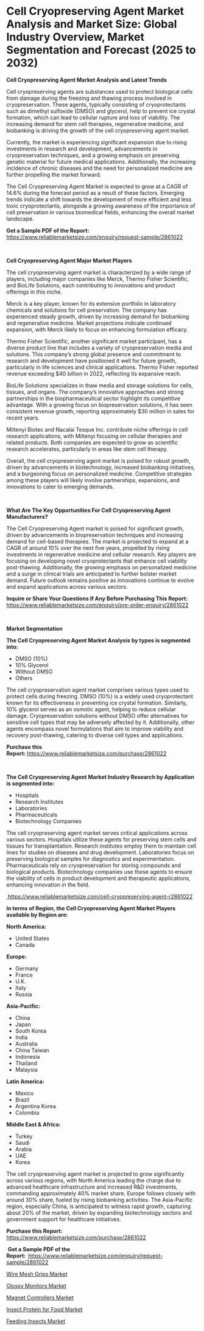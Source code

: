 <p><h1>Cell Cryopreserving Agent Market Analysis and Market Size: Global Industry Overview, Market Segmentation and Forecast (2025 to 2032)</h1></p><p><strong>Cell Cryopreserving Agent Market Analysis and Latest Trends</strong></p>
<p><p>Cell cryopreserving agents are substances used to protect biological cells from damage during the freezing and thawing process involved in cryopreservation. These agents, typically consisting of cryoprotectants such as dimethyl sulfoxide (DMSO) and glycerol, help to prevent ice crystal formation, which can lead to cellular rupture and loss of viability. The increasing demand for stem cell therapies, regenerative medicine, and biobanking is driving the growth of the cell cryopreserving agent market.</p><p>Currently, the market is experiencing significant expansion due to rising investments in research and development, advancements in cryopreservation techniques, and a growing emphasis on preserving genetic material for future medical applications. Additionally, the increasing incidence of chronic diseases and the need for personalized medicine are further propelling the market forward.</p><p>The Cell Cryopreserving Agent Market is expected to grow at a CAGR of 14.6% during the forecast period as a result of these factors. Emerging trends indicate a shift towards the development of more efficient and less toxic cryoprotectants, alongside a growing awareness of the importance of cell preservation in various biomedical fields, enhancing the overall market landscape.</p></p>
<p><strong>Get a Sample PDF of the Report:&nbsp;</strong> <a href="https://www.reliablemarketsize.com/enquiry/request-sample/2861022?utm_campaign=2034&utm_medium=2&utm_source=Github&utm_content=ia&utm_term=12032025&utm_id=cell-cryopreserving-agent">https://www.reliablemarketsize.com/enquiry/request-sample/2861022</a></p>
<p>&nbsp;</p>
<p><strong>Cell Cryopreserving Agent Major Market Players</strong></p>
<p><p>The cell cryopreserving agent market is characterized by a wide range of players, including major companies like Merck, Thermo Fisher Scientific, and BioLife Solutions, each contributing to innovations and product offerings in this niche.</p><p>Merck is a key player, known for its extensive portfolio in laboratory chemicals and solutions for cell preservation. The company has experienced steady growth, driven by increasing demand for biobanking and regenerative medicine. Market projections indicate continued expansion, with Merck likely to focus on enhancing formulation efficacy.</p><p>Thermo Fisher Scientific, another significant market participant, has a diverse product line that includes a variety of cryopreservation media and solutions. This company’s strong global presence and commitment to research and development have positioned it well for future growth, particularly in life sciences and clinical applications. Thermo Fisher reported revenue exceeding $40 billion in 2022, reflecting its expansive reach.</p><p>BioLife Solutions specializes in thaw media and storage solutions for cells, tissues, and organs. The company’s innovative approaches and strong partnerships in the biopharmaceutical sector highlight its competitive advantage. With a growing focus on biopreservation solutions, it has seen consistent revenue growth, reporting approximately $30 million in sales for recent years.</p><p>Miltenyi Biotec and Nacalai Tesque Inc. contribute niche offerings in cell research applications, with Miltenyi focusing on cellular therapies and related products. Both companies are expected to grow as scientific research accelerates, particularly in areas like stem cell therapy.</p><p>Overall, the cell cryopreserving agent market is poised for robust growth, driven by advancements in biotechnology, increased biobanking initiatives, and a burgeoning focus on personalized medicine. Competitive strategies among these players will likely involve partnerships, expansions, and innovations to cater to emerging demands.</p></p>
<p>&nbsp;</p>
<p><strong>What Are The Key Opportunities For Cell Cryopreserving Agent Manufacturers?</strong></p>
<p><p>The Cell Cryopreserving Agent market is poised for significant growth, driven by advancements in biopreservation techniques and increasing demand for cell-based therapies. The market is projected to expand at a CAGR of around 10% over the next five years, propelled by rising investments in regenerative medicine and cellular research. Key players are focusing on developing novel cryoprotectants that enhance cell viability post-thawing. Additionally, the growing emphasis on personalized medicine and a surge in clinical trials are anticipated to further bolster market demand. Future outlook remains positive as innovations continue to evolve and expand applications across various sectors.</p></p>
<p><strong>Inquire or Share Your Questions If Any Before Purchasing This Report:</strong> <a href="https://www.reliablemarketsize.com/enquiry/pre-order-enquiry/2861022?utm_campaign=2034&utm_medium=2&utm_source=Github&utm_content=ia&utm_term=12032025&utm_id=cell-cryopreserving-agent">https://www.reliablemarketsize.com/enquiry/pre-order-enquiry/2861022</a></p>
<p>&nbsp;</p>
<p><strong>Market Segmentation</strong></p>
<p><strong>The Cell Cryopreserving Agent Market Analysis by types is segmented into:</strong></p>
<p><ul><li>DMSO (10%)</li><li>10% Glycerol</li><li>Without DMSO</li><li>Others</li></ul></p>
<p><p>The cell cryopreservation agent market comprises various types used to protect cells during freezing. DMSO (10%) is a widely used cryoprotectant known for its effectiveness in preventing ice crystal formation. Similarly, 10% glycerol serves as an osmotic agent, helping to reduce cellular damage. Cryopreservation solutions without DMSO offer alternatives for sensitive cell types that may be adversely affected by it. Additionally, other agents encompass novel formulations that aim to improve viability and recovery post-thawing, catering to diverse cell types and applications.</p></p>
<p><strong>Purchase this Report:&nbsp;</strong><a href="https://www.reliablemarketsize.com/purchase/2861022?utm_campaign=2034&utm_medium=2&utm_source=Github&utm_content=ia&utm_term=12032025&utm_id=cell-cryopreserving-agent">https://www.reliablemarketsize.com/purchase/2861022</a></p>
<p>&nbsp;</p>
<p><strong>The Cell Cryopreserving Agent Market Industry Research by Application is segmented into:</strong></p>
<p><ul><li>Hospitals</li><li>Research Institutes</li><li>Laboratories</li><li>Pharmaceuticals</li><li>Biotechnology Companies</li></ul></p>
<p><p>The cell cryopreserving agent market serves critical applications across various sectors. Hospitals utilize these agents for preserving stem cells and tissues for transplantation. Research institutes employ them to maintain cell lines for studies on diseases and drug development. Laboratories focus on preserving biological samples for diagnostics and experimentation. Pharmaceuticals rely on cryopreservation for storing compounds and biological products. Biotechnology companies use these agents to ensure the viability of cells in product development and therapeutic applications, enhancing innovation in the field.</p></p>
<p><a href="https://www.reliablemarketsize.com/cell-cryopreserving-agent-r2861022?utm_campaign=2034&utm_medium=2&utm_source=Github&utm_content=ia&utm_term=12032025&utm_id=cell-cryopreserving-agent">&nbsp;https://www.reliablemarketsize.com/cell-cryopreserving-agent-r2861022</a></p>
<p><strong>In terms of Region, the Cell Cryopreserving Agent Market Players available by Region are:</strong></p>
<p>
    <p> <strong> North America: </strong>
        <ul>
            <li>United States</li>
            <li>Canada</li>
        </ul>
        </p> 
    <p> <strong> Europe: </strong>
        <ul>
            <li>Germany</li>
            <li>France</li>
            <li>U.K.</li>
            <li>Italy</li>
            <li>Russia</li>
        </ul>
        </p> 
    <p> <strong> Asia-Pacific: </strong>
        <ul>
            <li>China</li>
            <li>Japan</li>
            <li>South Korea</li>
            <li>India</li>
            <li>Australia</li>
            <li>China Taiwan</li>
            <li>Indonesia</li>
            <li>Thailand</li>
            <li>Malaysia</li>
        </ul>
        </p> 
    <p> <strong> Latin America: </strong>
        <ul>
            <li>Mexico</li>
            <li>Brazil</li>
            <li>Argentina Korea</li>
            <li>Colombia</li>
        </ul>
        </p> 
    <p> <strong> Middle East & Africa: </strong>
        <ul>
            <li>Turkey</li>
            <li>Saudi</li>
            <li>Arabia</li>
            <li>UAE</li>
            <li>Korea</li>
        </ul>
    </p>
    </p>
<p><p>The cell cryopreserving agent market is projected to grow significantly across various regions, with North America leading the charge due to advanced healthcare infrastructure and increased R&D investments, commanding approximately 40% market share. Europe follows closely with around 30% share, fueled by rising biobanking activities. The Asia-Pacific region, especially China, is anticipated to witness rapid growth, capturing about 20% of the market, driven by expanding biotechnology sectors and government support for healthcare initiatives.</p></p>
<p><strong>Purchase this Report: </strong><a href="https://www.reliablemarketsize.com/purchase/2861022?utm_campaign=2034&utm_medium=2&utm_source=Github&utm_content=ia&utm_term=12032025&utm_id=cell-cryopreserving-agent">https://www.reliablemarketsize.com/purchase/2861022</a></p>
<p>&nbsp;<strong>Get a Sample PDF of the Report:&nbsp;&nbsp;</strong><a href="https://www.reliablemarketsize.com/enquiry/request-sample/2861022?utm_campaign=2034&utm_medium=2&utm_source=Github&utm_content=ia&utm_term=12032025&utm_id=cell-cryopreserving-agent">https://www.reliablemarketsize.com/enquiry/request-sample/2861022</a></p>
<p><strong></strong></p>
<p><p><a href="https://www.linkedin.com/pulse/examining-wire-mesh-grips-market-manufacturing-segments-key-focus-weyue?utm_campaign=2034&utm_medium=2&utm_source=Github&utm_content=ia&utm_term=12032025&utm_id=cell-cryopreserving-agent">Wire Mesh Grips Market</a></p><p><a href="https://www.linkedin.com/pulse/glossy-monitors-market-trends-growth-drivers-demand-supply-s9o7e?utm_campaign=2034&utm_medium=2&utm_source=Github&utm_content=ia&utm_term=12032025&utm_id=cell-cryopreserving-agent">Glossy Monitors Market</a></p><p><a href="https://www.linkedin.com/pulse/regional-segment-trends-magnet-controllers-market-2025--mhlhe?utm_campaign=2034&utm_medium=2&utm_source=Github&utm_content=ia&utm_term=12032025&utm_id=cell-cryopreserving-agent">Magnet Controllers Market</a></p><p><a href="https://github.com/kaniselway4c/Market-Research-Report-List-1/blob/main/insect-protein-for-food-market.md?utm_campaign=2034&utm_medium=2&utm_source=Github&utm_content=ia&utm_term=12032025&utm_id=cell-cryopreserving-agent">Insect Protein for Food Market</a></p><p><a href="https://github.com/steegwajma22/Market-Research-Report-List-1/blob/main/feeding-insects-market.md?utm_campaign=2034&utm_medium=2&utm_source=Github&utm_content=ia&utm_term=12032025&utm_id=cell-cryopreserving-agent">Feeding Insects Market</a></p></p>